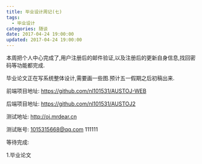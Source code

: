 ```yaml
---
title: 毕业设计周记(七)
tags:
  - 毕业设计
categories: 随谈
date: 2017-04-24 19:00:00
updated: 2017-04-24 19:00:00
---
```


本周把个人中心完成了,用户注册后的邮件验证,以及注册后的更新自身信息,找回密码等功能都完成.

毕业论文正在写系统整体设计,需要画一些图.预计五一假期之后初稿出来.


前端项目地址: https://github.com/nl101531/AUSTOJ-WEB

后端项目地址: https://github.com/nl101531/AUSTOJ2


测试地址: http://oj.mrdear.cn

测试账号: 1015315668@qq.com
          111111

等待完成:

1.毕业论文

